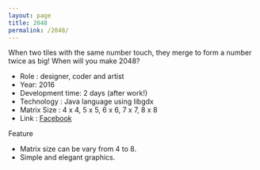 ```yaml
---
layout: page
title: 2048
permalink: /2048/
---
```


When two tiles with the same number touch, they merge to form a number twice as big! When will you make 2048?

  -  Role : designer, coder and artist
  -  Year: 2016
  -  Development time: 2 days (after work!)
  -  Technology : Java language using libgdx
  -  Matrix Size : 4 x 4, 5 x 5, 6 x 6, 7 x 7, 8 x 8
  -  Link : [Facebook](https://apps.facebook.com/ngtwozerofoureight/)

Feature

  -  Matrix size can be vary from 4 to 8.
  -  Simple and elegant graphics.
